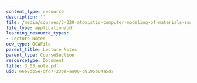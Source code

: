 ```yaml
---
content_type: resource
description: ''
file: /media/courses/3-320-atomistic-computer-modeling-of-materials-sma-5107-spring-2005/6668db5edfd723beaa00d8195b04a5d7_3_03_note.pdf
file_type: application/pdf
learning_resource_types:
- Lecture Notes
ocw_type: OCWFile
parent_title: Lecture Notes
parent_type: CourseSection
resourcetype: Document
title: 3_03_note.pdf
uid: 6668db5e-dfd7-23be-aa00-d8195b04a5d7
---
```

